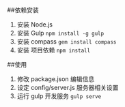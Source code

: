 ##依赖安装
1. 安装 Node.js
2. 安装 Gulp `npm install -g gulp`
3. 安装 compass `gem install compass`
3. 安装 项目依赖 `npm install`


##使用
1. 修改 package.json 编辑信息
2. 设定 config/server.js 服务器相关设置
3. 运行 gulp 开发服务 `gulp serve`
